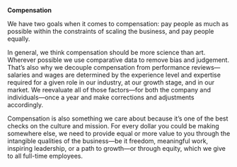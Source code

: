 **Compensation**

We have two goals when it comes to compensation: pay people as much as possible within the constraints of scaling the business, and pay people equally. 

In general, we think compensation should be more science than art. Wherever possible we use comparative data to remove bias and judgement. That’s also why we decouple compensation from performance reviews—salaries and wages are determined by the experience level and expertise required for a given role in our industry, at our growth stage, and in our market. We reevaluate all of those factors—for both the company and individuals—once a year and make corrections and adjustments accordingly. 

Compensation is also something we care about because it’s one of the best checks on the culture and mission. For every dollar you could be making somewhere else, we need to provide equal or more value to you through the intangible qualities of the business—be it freedom, meaningful work, inspiring leadership, or a path to growth—or through equity, which we give to all full-time employees. 

